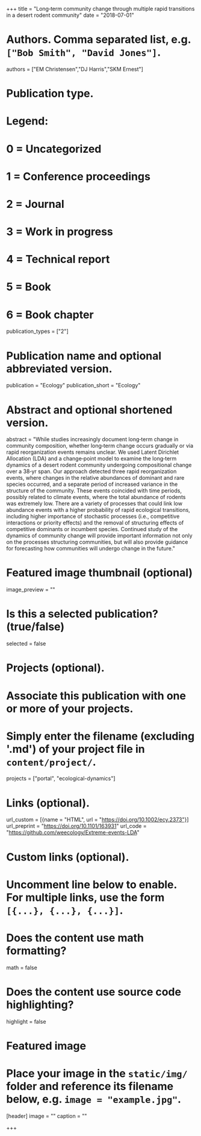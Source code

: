
+++
title = "Long‐term community change through multiple rapid transitions in a desert rodent community"
date = "2018-07-01"

# Authors. Comma separated list, e.g. `["Bob Smith", "David Jones"]`.
authors = ["EM Christensen","DJ Harris","SKM Ernest"]

# Publication type.
# Legend:
# 0 = Uncategorized
# 1 = Conference proceedings
# 2 = Journal
# 3 = Work in progress
# 4 = Technical report
# 5 = Book
# 6 = Book chapter
publication_types = ["2"]

# Publication name and optional abbreviated version.
publication = "Ecology"
publication_short = "Ecology"

# Abstract and optional shortened version.
abstract = "While studies increasingly document long‐term change in community composition, whether long‐term change occurs gradually or via rapid reorganization events remains unclear. We used Latent Dirichlet Allocation (LDA) and a change‐point model to examine the long‐term dynamics of a desert rodent community undergoing compositional change over a 38‐yr span. Our approach detected three rapid reorganization events, where changes in the relative abundances of dominant and rare species occurred, and a separate period of increased variance in the structure of the community. These events coincided with time periods, possibly related to climate events, where the total abundance of rodents was extremely low. There are a variety of processes that could link low abundance events with a higher probability of rapid ecological transitions, including higher importance of stochastic processes (i.e., competitive interactions or priority effects) and the removal of structuring effects of competitive dominants or incumbent species. Continued study of the dynamics of community change will provide important information not only on the processes structuring communities, but will also provide guidance for forecasting how communities will undergo change in the future."
# Featured image thumbnail (optional)
image_preview = ""

# Is this a selected publication? (true/false)
selected = false

# Projects (optional).
#   Associate this publication with one or more of your projects.
#   Simply enter the filename (excluding '.md') of your project file in `content/project/`.
projects = ["portal", "ecological-dynamics"]

# Links (optional).
url_custom = [{name = "HTML", url = "https://doi.org/10.1002/ecy.2373"}]
url_preprint = "https://doi.org/10.1101/163931"
url_code = "https://github.com/weecology/Extreme-events-LDA"

# Custom links (optional).
#   Uncomment line below to enable. For multiple links, use the form `[{...}, {...}, {...}]`.

# Does the content use math formatting?
math = false

# Does the content use source code highlighting?
highlight = false

# Featured image
# Place your image in the `static/img/` folder and reference its filename below, e.g. `image = "example.jpg"`.
[header]
image = ""
caption = ""

+++



